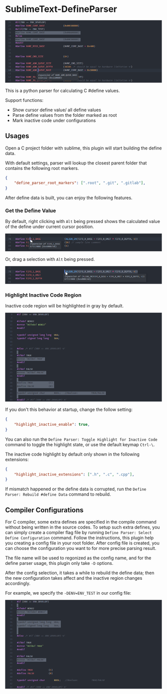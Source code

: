 # SublimeText-DefineParser

![Hero Screenshot](images/hero-screenshot.png)

This is a python parser for calculating C #define values.

Support functions:

- Show cursor define value/ all define values
- Parse define values from the folder marked as root
- Mark inactive code under configurations

## Usages

Open a C project folder with sublime, this plugin will start building the define data.

With default settings, parser will lookup the closest parent folder that contains the following root markers.

```json
{
    "define_parser_root_markers": [".root", ".git", ".gitlab"],
}
```

After define data is built, you can enjoy the following features.

### Get the Define Value

By default, right clicking with `Alt` being pressed shows the calculated value of the define under current cursor position.

![Preview: Alt-Click Button1](images/preview-alt-click-button1.png)

Or, drag a selection with `Alt` being pressed.

![Preview: Alt-Drag Button1](images/preview-alt-drag-button1.png)

### Highlight Inactive Code Region

Inactive code region will be highlighted in gray by default.

![Preview: Highlight Inactive Code](images/preview-highlight-inactive.png)

If you don't this behavior at startup, change the follow setting:

```json
{
    "highlight_inactive_enable": true,
}
```

You can also run the `Define Parser: Toggle Highlight for Inactive Code` command to toggle the highlight state, or use the default keymap `Ctrl-\`.

The inactive code highlight by default only shown in the following extensions:

```json
{
    "highlight_inactive_extensions": [".h", ".c", ".cpp"],
}
```

If mismatch happened or the define data is corrupted, run the `Define Parser: Rebuild #define Data` command to rebuild.

## Compiler Configurations

For C compiler, some extra defines are specified in the compile command without being written in the source codes. To setup such extra defines, you can simply create a compiler flag file by running `Define Parser: Select Define Configuration` command. Follow the instructions, this plugin help you creating a config file in your root folder. After config file is created, you can choose the configuration you want to for more precise parsing result.

The file name will be used to regonized as the config name, and for the define parser usage, this plugin only take `-D` options.

After the config selection, it takes a while to rebuild the define data; then the new configuration takes affect and the inactive region changes accordingly.

For example, we specify the `-DENV=ENV_TEST` in our config file:

![Preview: Highlight Inactive Code with Config](images/preview-highlight-inactive-with-config.png)
